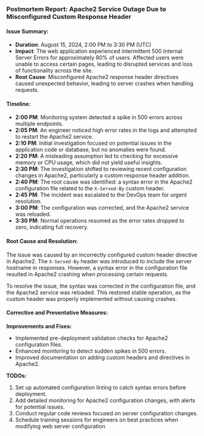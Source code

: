 

### Postmortem Report: Apache2 Service Outage Due to Misconfigured Custom Response Header

#### Issue Summary:
- **Duration**: August 15, 2024, 2:00 PM to 3:30 PM (UTC)
- **Impact**: The web application experienced intermittent 500 Internal Server Errors for approximately 80% of users. Affected users were unable to access certain pages, leading to disrupted services and loss of functionality across the site.
- **Root Cause**: Misconfigured Apache2 response header directives caused unexpected behavior, leading to server crashes when handling requests.

#### Timeline:
- **2:00 PM**: Monitoring system detected a spike in 500 errors across multiple endpoints.
- **2:05 PM**: An engineer noticed high error rates in the logs and attempted to restart the Apache2 service.
- **2:10 PM**: Initial investigation focused on potential issues in the application code or database, but no anomalies were found.
- **2:20 PM**: A misleading assumption led to checking for excessive memory or CPU usage, which did not yield useful insights.
- **2:30 PM**: The investigation shifted to reviewing recent configuration changes in Apache2, particularly a custom response header addition.
- **2:40 PM**: The root cause was identified: a syntax error in the Apache2 configuration file related to the `X-Served-By` custom header.
- **2:45 PM**: The incident was escalated to the DevOps team for urgent resolution.
- **3:00 PM**: The configuration was corrected, and the Apache2 service was reloaded.
- **3:30 PM**: Normal operations resumed as the error rates dropped to zero, indicating full recovery.

#### Root Cause and Resolution:
The issue was caused by an incorrectly configured custom header directive in Apache2. The `X-Served-By` header was introduced to include the server hostname in responses. However, a syntax error in the configuration file resulted in Apache2 crashing when processing certain requests.

To resolve the issue, the syntax was corrected in the configuration file, and the Apache2 service was reloaded. This restored stable operation, as the custom header was properly implemented without causing crashes.

#### Corrective and Preventative Measures:
**Improvements and Fixes:**
- Implemented pre-deployment validation checks for Apache2 configuration files.
- Enhanced monitoring to detect sudden spikes in 500 errors.
- Improved documentation on adding custom headers and directives in Apache2.

**TODOs:**
1. Set up automated configuration linting to catch syntax errors before deployment.
2. Add detailed monitoring for Apache2 configuration changes, with alerts for potential issues.
3. Conduct regular code reviews focused on server configuration changes.
4. Schedule training sessions for engineers on best practices when modifying web server configuration
